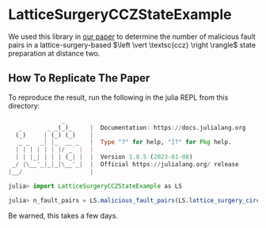 # LatticeSurgeryCCZStateExample

We used this library in [our paper](https://arxiv.org/abs/2309.09893) to determine the number of malicious fault pairs in a lattice-surgery-based $\left \vert \textsc{ccz} \right \rangle$ state preparation at distance two.

## How To Replicate The Paper

To reproduce the result, run the following in the julia REPL from this directory:

```julia
               _
   _       _ _(_)_     |  Documentation: https://docs.julialang.org
  (_)     | (_) (_)    |
   _ _   _| |_  __ _   |  Type "?" for help, "]?" for Pkg help.
  | | | | | | |/ _` |  |
  | | |_| | | | (_| |  |  Version 1.8.5 (2023-01-08)
 _/ |\__'_|_|_|\__'_|  |  Official https://julialang.org/ release
|__/                   |

julia> import LatticeSurgeryCCZStateExample as LS

julia> n_fault_pairs = LS.malicious_fault_pairs(LS.lattice_surgery_circuit())
```

Be warned, this takes a few days.